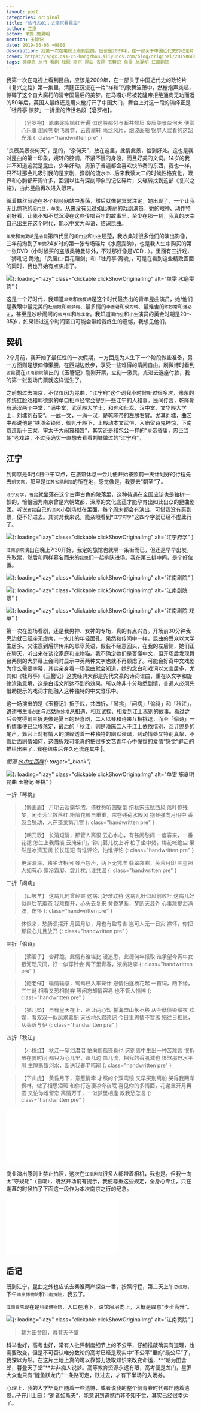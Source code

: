 ```yaml
---
layout: post
categories: original
title: "旅行志01：去南京看昆曲"
author: 立泉
actor: 单雯 施夏明
mention: 玉簪记
date: 2019-06-06 +0800
description: 我第一次在电视上看到昆曲，应该是2009年，在一部关于中国近代史的政论片《复兴之路》第一集里，清廷正沉浸在一片“祥和”的歌舞笙箫中，然枪炮声突起，惊碎了这个自大又腐朽的清帝国最后的美梦。在马嘎尔尼被乾隆帝拒绝通商无功而返的50年后，英国人最终还是用火枪打开了中国大门，舞台上对这一段的演绎正是「牡丹亭·惊梦」一折里的传世名段【皂罗袍】。
cover: https://apqx.oss-cn-hangzhou.aliyuncs.com/blog/original/20190606/shanwen_shixiaming_yuzanji_thumb.jpg
tags: 碎碎念 旅行 看剧 戏剧 南京 昆曲 省昆 玉簪记 单雯 施夏明 江南剧院
---
```


我第一次在电视上看到昆曲，应该是2009年，在一部关于中国近代史的政论片《复兴之路》第一集里，清廷正沉浸在一片“祥和”的歌舞笙箫中，然枪炮声突起，惊碎了这个自大腐朽的清帝国最后的美梦。在马嘎尔尼被乾隆帝拒绝通商无功而返的50年后，英国人最终还是用火枪打开了中国大门，舞台上对这一段的演绎正是「牡丹亭·惊梦」一折里的传世名段【皂罗袍】。

>【皂罗袍】 
原来姹紫嫣红开遍
似这般都付与断井颓垣
良辰美景奈何天
便赏心乐事谁家院
朝飞暮卷，云霞翠轩
雨丝风片，烟波画船
锦屏人忒看的这韶光浅
{: class="handwritten pre" }

“良辰美景奈何天”，是的，“奈何天”，放在这里，此情此景，恰到好处。这也是我对昆曲的第一印象，婉转的腔调，不紧不慢的身段，而且好美的文词。14岁的我并不知道这就是昆曲，少年好动，男孩子普遍都会喜欢快节奏的东西，我也一样，只不过那会儿吸引我的是京剧、豫剧的流水🙄...后来我读大二的时候性格变化，眼界和心胸都开阔许多，回溯以往有深刻印象的记忆碎片，又辗转找到这部《复兴之路》，由此昆曲再次进入眼帘。

循着蛛丝马迹在各个视频网站中游荡，然后就像是冥冥注定，她出现了，一个让我无比惊艳的`闺门旦`，`单雯`。从来没有见过如此美丽的戏剧演员，她的眼神、动作特别好看，让我不知不觉沉浸在这些传唱百年的故事里。至少在那一刻，我真的庆幸自己出生在这个时代，能以中文为母语，结识昆曲。

`单雯`和`施夏明`是`省昆`第四代里的`闺门旦`和`小生`翘楚，我收集过很多他们的演出影像，三年前淘到了`单雯`24岁时的第一张专场碟片《水磨雯韵》，也是我人生中购买的第一张DVD（小时候买的盗版奥特曼除外，不过那好像是VCD...）。里面有三折戏，「狮吼记·跪池」「凤凰山·百花赠剑」和「牡丹亭·离魂」，可是在看到这些精致画面的同时，我也开始有点焦虑了。

![](https://apqx.oss-cn-hangzhou.aliyuncs.com/blog/original/20190606/shuimowenyun_thumb.jpg){: loading="lazy" class="clickable clickShowOriginalImg" alt="单雯 水磨雯韵" }

这是一个好时代，我知道`单雯`和`施夏明`是这个时代最杰出的青年昆曲演员，她/他们是我眼中最完美的`杜丽娘`和`柳梦梅`、最多情的`李香君`和`侯方域`、最难舍的`陈妙常`和`潘必正`，甚至是吵吵闹闹的`柳月红`和`陈季常`。我知道`闺门旦`和`小生`演员的黄金时期是20～35岁，如果错过这个时间窗口可能会带给我终生的遗憾，我想见他们。

## 契机

2个月前，我开始了最任性的一次假期，一方面是为人生下一个阶段做些准备，另一方面则是想伸伸懒腰，在西湖边散步，享受一些难得的清闲自由。刷微博时看到`省昆`要在`江南剧院`演出的《玉簪记》刚刚开票，立刻一激灵，点进去选座付款，我的第一张剧场门票就这样诞生了。

之前想过去南京，不仅仅因为昆曲，“江宁府”这个词我小时候听过很多次，豫东的传统红脸戏和郭德纲的单口相声经常会提到一些江宁的人和事。民间传言，乾隆朝有满汉两个中堂，“满中堂，武英殿大学士，和珅和仕龙，汉中堂，文华殿大学士，刘墉刘石安”。一武一文，一满一汉，是乾隆帝的左膀右臂。尤其刘墉，曲艺中都说他是“铁项金锁侯，御儿干殿下，上殿动本文武惧，入庙留诗鬼神惊，下南京连断十三案，审太子大闹雍和宫”，其实还是和包公一样的“皇帝昏庸，忠臣当朝”老戏路，不过我确实一直想去看看刘墉做过的“江宁府”。

## 江宁

到南京是6月4日中午12点，在旅馆休息一会儿便开始按照前一天计划好的行程先去`朝天宫`，那里是`江苏省昆剧院`的所在地，感觉像是，我要去“朝圣”了。

`江宁府学`，`省昆`就坐落在这个古声古色的院落里，这种待遇在全国应该也是独树一帜的，恰恰因为南京曾是六朝故都，深厚的文化底蕴才能孕育出如此出众的昆曲剧团。听说`省昆`自己的`兰苑`小剧场就在里面，每个周末都会有演出，可惜我没有买到票，便不好进去。其实对我来说，能亲眼看到`“江宁府学”`这四个字就已经不虚此行了。

![](https://apqx.oss-cn-hangzhou.aliyuncs.com/blog/original/20190606/jiangningfuxue_thumb.jpg){: loading="lazy" class="clickable clickShowOriginalImg" alt="江宁府学" }

`江南剧院`演出在晚上7:30开始，我定的旅馆也就隔一条街而已，但还是早早出发，先取票，然后和同样慕名而来的`昆虫`们一起排队进场。我在第三排中间，是个好位置。

![](https://apqx.oss-cn-hangzhou.aliyuncs.com/blog/original/20190606/jiangnanjvyuan_thumb.jpg){: loading="lazy" class="clickable clickShowOriginalImg" alt="江南剧院" }

![](https://apqx.oss-cn-hangzhou.aliyuncs.com/blog/original/20190606/jiangnanjvyuan_piao_thumb.jpg){: loading="lazy" class="clickable clickShowOriginalImg" alt="江南剧院 票" }

![](https://apqx.oss-cn-hangzhou.aliyuncs.com/blog/original/20190606/jiangnanjvyuan_yuzanji_jiemudan_thumb.jpg){: loading="lazy" class="clickable clickShowOriginalImg" alt="江南剧院 戏单" }

第一次在剧场看剧，还是我男神、女神的专场，真的有点兴奋。开场前30分钟我旁边就已经座无虚席，一水儿的年轻面孔，果然和传闻中一样，昆曲的受众以大学生居多。又注意到后排传来的窸窣英语，假装不经意回头，在我的左后侧，她们正在聊天，听出来在谈论家庭和宠物猫。我不确定她们是否懂中文，但开场后发现舞台两侧的大屏幕上会同时显示中英两种文字也就不再顾虑了。可能会好奇中文戏剧为什么需要字幕，其实亲身看一场昆曲就会知道，她的念白和戏词以文言居多，尤其如《牡丹亭》《玉簪记》这类经典大都是先代文豪的诗词谱曲，重在以文字和旋律渲染意境，这是白话文所达不到的效果。所以除非十分熟悉剧情，普通人必须先借助提示的戏词才能融入这种独特的中文雅乐中。

这一场演出的是《玉簪记》折子戏，共四折，「琴挑」「问病」「偷诗」和「秋江」，讲述书生`潘必正`与尼姑`陈妙常`从相遇、相互试探、相爱到江上离别的故事。看过之后会觉得前三折更像是夏日的轻喜剧，二人以琴和诗来互相挑逗，而至「偷诗」一折情事便已尘埃落定，最后的「秋江」则是潘陈二人于江上依依惜别、互订终身的尾声。舞台上对有情人的演绎透着一种独特的幽默诙谐，到动情处又特别真挚，不管后面剧情如何，这四折戏可能真的把很多文艺青年心中憧憬的爱情“感觉”鲜活的描绘出来了...我在结束后许久还流连其中🤥。

*图源 [@巾生回眸](https://weibo.com/u/5616289163){: target="_blank"}*

![](https://apqx.oss-cn-hangzhou.aliyuncs.com/blog/original/20190606/shanwen_shixiaming_yuzanji_thumb.jpg){: loading="lazy" class="clickable clickShowOriginalImg" alt="单雯 施夏明 昆曲 玉簪记 琴挑" }

一折「琴挑」

> 【懒画眉】
月明云淡露华浓，倚枕愁听四壁蛩
伤秋宋玉赋西风
落叶惊残梦，闲步芳尘数落红
粉墙花影自重重，帘卷残荷水殿风
抱琴弹向月明中
香袅金猊动，人在蓬莱第几宫
{: class="handwritten pre" }

> 【朝元歌】
长清短清，那管人离恨
云心水心，有甚闲愁闷
一度春来，一番花褪
怎生上我眉痕
云掩柴门，钟儿磬儿枕上听
柏子坐中焚，梅花帐绝尘
果然是冰清玉润
长长短短
有谁评论，怕谁评论
{: class="handwritten pre" }

> 更深漏深，独坐谁相问
琴声怨声，两下无凭准
翡翠衾寒，芙蓉月印
三星照人如有心
露冷霜凝，衾儿枕儿谁共温
{: class="handwritten pre" }

二折「问病」

> 【山坡羊】
这病儿何曾经害
这病儿好难耽待
这病儿好似风前败叶
这病儿好似雨后花羞态
我难摆开，心头去复来
黄昏梦断，梦断天涯外
心事难提泪满腮，伤怀
{: class="handwritten pre" }

> 休恨来，愁肠须摆开
月圆月缺，月也有盈亏害
岂可人无一日灾
襟怀，你把那段心儿且放开
{: class="handwritten pre" }

三折「偷诗」

> 【滴溜子】
合拜跪，此情有谁堪比
漫追思，此德何年报取
谁承望今宵牛女
银河咫尺间，好一似穿针会
两下里青春，浓桃艳李
{: class="handwritten pre" }

> 【鲍老催】
输情输意，鸳鸯已入牢笼计
恩情怕逐杨花起
一首词，两下缘，三生谜
相看又恐相抛弃
等闲忘却情容易
也不管人憔悴
{: class="handwritten pre" }

> 【猫儿坠】
自有皇天在上，照证两心知
誓海盟山永不移
从今孽债染缁衣
欢娱，看双双一似凤求鸾配
天长地久君须记
今日里恩情不暂离
把往日相思，从头诉与伊
{: class="handwritten pre" }

四折「秋江」

> 【小桃红】
秋江一望泪澘澘
怕向那孤篷看也
这别离中生出一种苦难言
恨拆散在霎时间
都只为心儿里，眼儿边
血儿流，把我的香肌減也
恨煞那野水平川
生隔断银河水，断送我春老啼鹃
{: class="handwritten pre" }

> 【下山虎】
黄昏月下，意惹情牵
才照的个双鸾镜
又早买别离船
哭得我两岸枫林，做了相思泪斑
和你打迭凄凉今夜眠
喜见你的多情面，花谢重开月再圆
又怕你难留恋
离情万千，一似梦里相逢
教我愁怎言
{: class="handwritten pre" }

<div class="video-container">
    <iframe loading="lazy" src="//player.bilibili.com/player.html?aid=6701549&cid=10910789&page=1&autoplay=0" scrolling="no" border="0" frameborder="no" framespacing="0" allowfullscreen="true"> </iframe>
</div>

商业演出原则上禁止拍照，这次在`江南剧院`很多人都带着相机，我也是。但我一向太“守规矩”（自嘲），既然开场前有提示，我便尊重这些规定，全身心专注，只在谢幕的时候拍了下面这一段作为本次南京之行的纪念。

<div class="video-container">
    <iframe loading="lazy" src="//player.bilibili.com/player.html?aid=57894523&cid=101033603&page=1&autoplay=0" scrolling="no" border="0" frameborder="no" framespacing="0" allowfullscreen="true"> </iframe>
</div>

## 后记

既到江宁，昆曲之外也应该去秦淮两岸探查一番，按照行程，第二天上午`总统府`，下午`南京博物院`和`江南贡院`，我去了。

`江南贡院`现在是`科举博物馆`，入口在地下，设馆层层向上，大概是取意“步步高升”。

![](https://apqx.oss-cn-hangzhou.aliyuncs.com/blog/original/20190606/jiangnangongyuan_thumb.jpg){: loading="lazy" class="clickable clickShowOriginalImg" alt="江南贡院" }

> 朝为田舍郎，暮登天子堂

科举也好，高考也好，常有人批评制度细节上的不公平，仔细推敲确实有道理，也需要改变，但是不可否认唯分数论的高考已经是现实中“不公平”里的“最公平”了，我深以为然。在这片土地上真的可以靠努力汲取知识来改变命运，**“朝为田舍郎，暮登天子堂”**并非痴人说梦。高等教育资源永远有限，高考便是龙门，星罗大众也只有“鲤鱼跃龙门”一条路可走，跃过去，才有下半场的入场券。

心理上，我的大学毕竟伴随着一些遗憾，或者说我的整个前青春时代都伴随着遗憾...子在川上曰：“逝者如斯夫”，能意识到遗憾而非不知不觉，其实已经很幸运了。